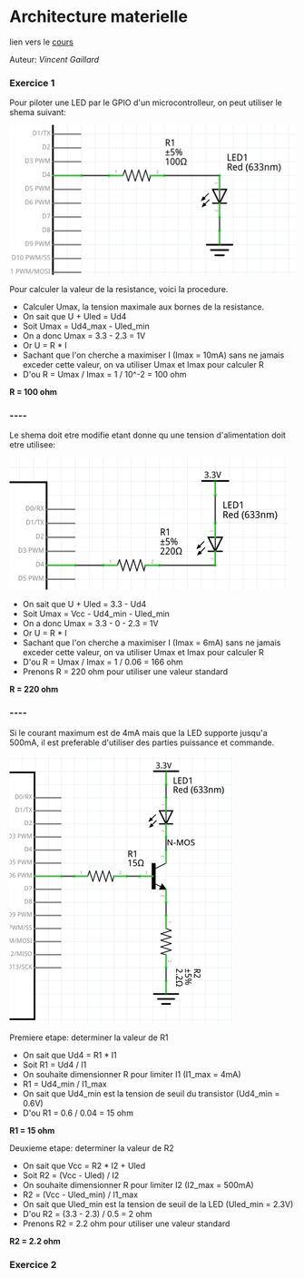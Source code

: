# Architecture materielle

lien vers le [cours](https://sen.enst.fr/se302a-se302b/architecture-materielle)

Auteur: _Vincent Gaillard_

### Exercice 1
Pour piloter une LED par le GPIO d'un microcontrolleur, on peut utiliser le shema suivant:

![exo1_1.png](exo1_1.png)

Pour calculer la valeur de la resistance, voici la procedure.

* Calculer Umax, la tension maximale aux bornes de la resistance.
* On sait que U + Uled = Ud4
* Soit Umax = Ud4_max - Uled_min
* On a donc Umax = 3.3 - 2.3 = 1V
* Or U = R * I
* Sachant que l'on cherche a maximiser I (Imax = 10mA) sans ne jamais exceder cette valeur, on va utiliser Umax et Imax pour calculer R
* D'ou R = Umax / Imax = 1 / 10^-2 = 100 ohm

**R = 100 ohm**
### ----

Le shema doit etre modifie etant donne qu une tension d'alimentation doit etre utilisee:

![exo1_2.png](exo1_2.png)

* On sait que U + Uled = 3.3 - Ud4
* Soit Umax = Vcc - Ud4_min - Uled_min
* On a donc Umax = 3.3 - 0 - 2.3 = 1V
* Or U = R * I
* Sachant que l'on cherche a maximiser I (Imax = 6mA) sans ne jamais exceder cette valeur, on va utiliser Umax et Imax pour calculer R
* D'ou R = Umax / Imax = 1 / 0.06 = 166 ohm
* Prenons R = 220 ohm pour utiliser une valeur standard

**R = 220 ohm**
### ----

Si le courant maximum est de 4mA mais que la LED supporte jusqu'a 500mA, il est preferable d'utiliser des parties puissance et commande.

![exo1_3.png](exo1_3.png)

Premiere etape: determiner la valeur de R1
* On sait que Ud4 = R1 * I1
* Soit R1 = Ud4 / I1
* On souhaite dimensionner R pour limiter I1 (I1_max = 4mA)
* R1 = Ud4_min / I1_max
* On sait que Ud4_min est la tension de seuil du transistor (Ud4_min = 0.6V)
* D'ou R1 = 0.6 / 0.04 = 15 ohm

**R1 = 15 ohm**

Deuxieme etape: determiner la valeur de R2
* On sait que Vcc = R2 * I2 + Uled
* Soit R2 = (Vcc - Uled) / I2
* On souhaite dimensionner R pour limiter I2 (I2_max = 500mA)
* R2 = (Vcc - Uled_min) / I1_max
* On sait que Uled_min est la tension de seuil de la LED (Uled_min = 2.3V)
* D'ou R2 = (3.3 - 2.3) / 0.5 = 2 ohm
* Prenons R2 = 2.2 ohm pour utiliser une valeur standard

**R2 = 2.2 ohm**

### Exercice 2
